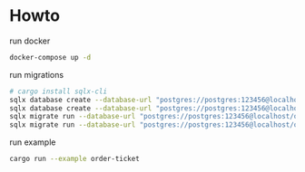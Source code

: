 # Howto

run docker

```bash
docker-compose up -d
```

run migrations

```bash
# cargo install sqlx-cli
sqlx database create --database-url "postgres://postgres:123456@localhost/order_ticket"
sqlx database create --database-url "postgres://postgres:123456@localhost/order_ticket_test"
sqlx migrate run --database-url "postgres://postgres:123456@localhost/order_ticket"
sqlx migrate run --database-url "postgres://postgres:123456@localhost/order_ticket_test"
```

run example

```bash
cargo run --example order-ticket
```
